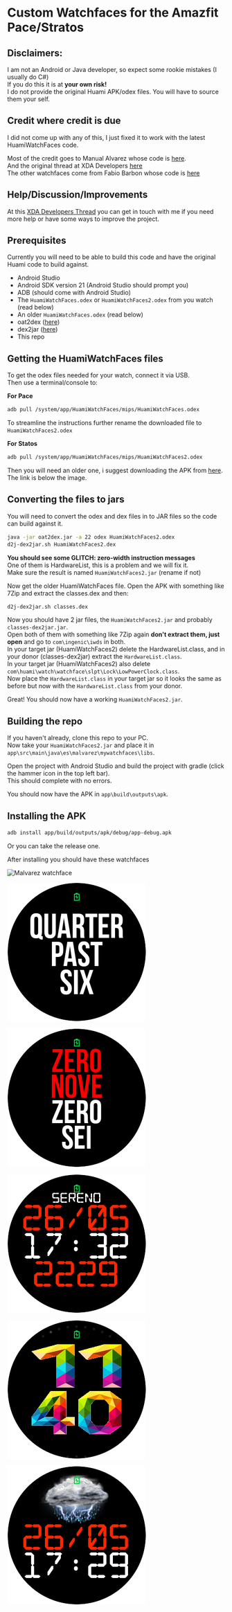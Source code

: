 # Custom Watchfaces for the Amazfit Pace/Stratos

## Disclaimers:
I am not an Android or Java developer, so expect some rookie mistakes (I usually do C#)  
If you do this it is at **your own risk!**  
I do not provide the original Huami APK/odex files. You will have to source them your self.  

## Credit where credit is due
I did not come up with any of this, I just fixed it to work with the latest HuamiWatchFaces code.

Most of the credit goes to Manual Alvarez whose code is [here](https://github.com/manuel-alvarez-alvarez/malvarez-watchface).  
And the original thread at XDA Developers [here](https://forum.xda-developers.com/smartwatch/amazfit/watchface-amazfit-watch-t3596912)  
The other watchfaces come from Fabio Barbon whose code is [here](https://github.com/drbourbon/drbourbon-watchfaces)  

## Help/Discussion/Improvements ##
At this [XDA Developers Thread](https://forum.xda-developers.com/smartwatch/amazfit/project-huamiwatchfaces-based-custom-t3760814) you can get in touch with me if you need more help or have some ways to improve the project.

## Prerequisites
Currently you will need to be able to build this code and have the original Huami code to build against.
- Android Studio
- Android SDK version 21 (Android Studio should prompt you)
- ADB (should come with Android Studio)
- The `HuamiWatchFaces.odex` or `HuamiWatchFaces2.odex` from you watch (read below)
- An older `HuamiWatchFaces.odex` (read below)
- oat2dex ([here](https://github.com/testwhat/SmaliEx))
- dex2jar ([here](https://github.com/pxb1988/dex2jar))
- This repo

## Getting the HuamiWatchFaces files
To get the odex files needed for your watch, connect it via USB.  
Then use a terminal/console to:

**For Pace**
```sh
adb pull /system/app/HuamiWatchFaces/mips/HuamiWatchFaces.odex
```

To streamline the instructions further rename the downloaded file to `HuamiWatchFaces2.odex`

**For Statos**
```sh
adb pull /system/app/HuamiWatchFaces/mips/HuamiWatchFaces2.odex
```

Then you will need an older one, i suggest downloading the APK from [here](http://amazfitcentral.com/2017/08/19/amazfit-amazing-watch-faces/). The link is below the image.

## Converting the files to jars
You will need to convert the odex and dex files in to JAR files so the code can build against it.

```sh
java -jar oat2dex.jar -a 22 odex HuamiWatchFaces2.odex
d2j-dex2jar.sh HuamiWatchFaces2.dex
```

**You should see some GLITCH: zero-width instruction messages**  
One of them is HardwareList, this is a problem and we will fix it.  
Make sure the result is named `HuamiWatchFaces2.jar` (rename if not)  

Now get the older HuamiWatchFaces file. Open the APK with something like 7Zip and extract the classes.dex and then:

```sh
d2j-dex2jar.sh classes.dex
```

Now you should have 2 jar files, the  `HuamiWatchFaces2.jar` and probably `classes-dex2jar.jar`.  
Open both of them with something like 7Zip again **don't extract them, just open** and go to `com\ingenic\iwds` in both.  
In your target jar (HuamiWatchFaces2) delete the HardwareList.class, and in your donor (classes-dex2jar) extract the `HardwareList.class`.  
In your target jar (HuamiWatchFaces2) also delete `com\huami\watch\watchface\slpt\Lock\LowPowerClock.class`.  
Now place the `HardwareList.class` in your target jar so it looks the same as before but now with the `HardwareList.class` from your donor.  

Great! You should now have a working `HuamiWatchFaces2.jar`.

## Building the repo ##
If you haven't already, clone this repo to your PC.  
Now take your `HuamiWatchFaces2.jar` and place it in `app\src\main\java\es\malvarez\mywatchfaces\libs`.

Open the project with Android Studio and build the project with gradle (click the hammer icon in the top left bar).  
This should complete with no errors.

You should now have the APK in `app\build\outputs\apk`.

## Installing the APK ##
```sh
adb install app/build/outputs/apk/debug/app-debug.apk
```
Or you can take the release one.

After installing you should have these watchfaces

![Malvarez watchface](https://github.com/RavenLiquid/amazfit-watchfaces/raw/master/app/src/main/res/drawable-nodpi/preview_malvarez.png)

![Fuzzy Text](https://github.com/RavenLiquid/amazfit-watchfaces/raw/master/app/src/main/res/drawable-nodpi/preview_fuzzytext.png "")

![Text Time](https://github.com/RavenLiquid/amazfit-watchfaces/raw/master/app/src/main/res/drawable-nodpi/preview_texttime.png?raw=true "")

![Three Lines](https://github.com/RavenLiquid/amazfit-watchfaces/raw/master/app/src/main/res/drawable-nodpi/preview_threelines.png?raw=true "")

![Fancy Digits](https://github.com/RavenLiquid/amazfit-watchfaces/raw/master/app/src/main/res/drawable-nodpi/preview_hugetext.png?raw=true "")

![Big Weather](https://github.com/RavenLiquid/amazfit-watchfaces/raw/master/app/src/main/res/drawable-nodpi/preview_hugeweather.png?raw=true "")
